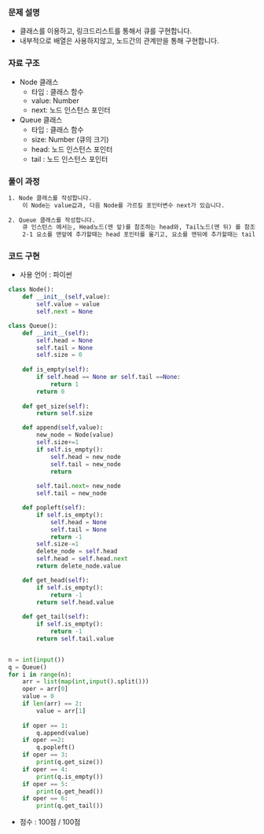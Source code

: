 ### 문제 설명

- 클래스를 이용하고, 링크드리스트를 통해서 큐를 구현합니다.
- 내부적으로 배열은 사용하지않고, 노드간의 관계만을 통해 구현합니다.

### 자료 구조

- Node 클래스
  - 타입 : 클래스 함수
  - value: Number
  - next: 노드 인스턴스 포인터
- Queue 클래스
  - 타입 : 클래스 함수
  - size: Number (큐의 크기)
  - head: 노드 인스턴스 포인터
  - tail : 노드 인스턴스 포인터

### 풀이 과정

```txt
1. Node 클래스를 작성합니다.
	이 Node는 value값과, 다음 Node를 가르킬 포인터변수 next가 있습니다.
  
2. Queue 클래스를 작성합니다. 
	큐 인스턴스 에서는, Head노드(맨 앞)를 참조하는 head와, Tail노드(맨 뒤) 를 참조하는 tail이 있습니다.
	2-1 요소를 맨앞에 추가할때는 head 포인터를 옮기고, 요소를 맨뒤에 추가할때는 tail 포인터를 옮기면서 구현합니다.
```

### 코드 구현

- 사용 언어 : 파이썬

```python
class Node():
    def __init__(self,value):
        self.value = value
        self.next = None

class Queue():
    def __init__(self):
        self.head = None
        self.tail = None
        self.size = 0
        
    def is_empty(self):
        if self.head == None or self.tail ==None:
            return 1
        return 0
        
    def get_size(self):
        return self.size

    def append(self,value):
        new_node = Node(value)
        self.size+=1
        if self.is_empty():
            self.head = new_node
            self.tail = new_node
            return
        
        self.tail.next= new_node
        self.tail = new_node

    def popleft(self):
        if self.is_empty():
            self.head = None
            self.tail = None
            return -1
        self.size-=1
        delete_node = self.head
        self.head = self.head.next
        return delete_node.value

    def get_head(self):
        if self.is_empty():
            return -1
        return self.head.value
    
    def get_tail(self):
        if self.is_empty():
            return -1
        return self.tail.value


n = int(input())
q = Queue()
for i in range(n):
    arr = list(map(int,input().split()))
    oper = arr[0]
    value = 0
    if len(arr) == 2:
        value = arr[1]
    
    if oper == 1:
        q.append(value)
    if oper ==2: 
        q.popleft()
    if oper == 3:
        print(q.get_size())
    if oper == 4:
        print(q.is_empty())
    if oper == 5:
        print(q.get_head())
    if oper == 6:
        print(q.get_tail())
```

- 점수 : 100점 / 100점

